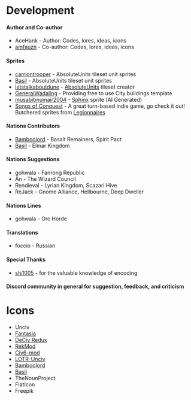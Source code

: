 # Development
#### Author and Co-author
* AceHank - Author: Codes, lores, ideas, icons
* [amfauzn](https://github.com/amfauzn) - Co-author: Codes, lores, ideas, icons

#### Sprites
* [carriontrooper](https://github.com/carriontrooper) - AbsoluteUnits tileset unit sprites
* [Basil](https://github.com/BasilBun) - AbsoluteUnits tileset unit sprites
* [letstalkaboutdune](https://github.com/letstalkaboutdune) - [AbsoluteUnits](https://github.com/letstalkaboutdune/AbsoluteUnits) tileset creator
* [GeneralWadaling](https://github.com/GeneralWadaling) - Providing free to use City buildings template
* [musabibnumair2004](https://www.freepik.com/author/musabibnumair2004) - [Sphinx](https://www.freepik.com/premium-ai-image/golden-sphinx-pixel-art-atop-books-pile_343316830.htm) sprite (AI Generated)
* [Songs of Conquest](https://store.steampowered.com/app/867210/Songs_of_Conquest/) - A great turn-based indie game, go check it out! Butchered sprites from [Legionnaires](https://soc.th.gl/units/Loth/Oathbound)

#### Nations Contributors
* [Bamboolord](https://github.com/RealBamboolord) - Basalt Remainers, Spirit Pact
* [Basil](https://github.com/BasilBun) - Elmar Kingdom

#### Nations Suggestions
* gohwala - Fanrong Republic
* Ân - The Wizard Council
* Rendieval - Lyrian Kingdom, Scazari Hive
* ReJack - Gnome Alliance, Hellbourne, Deep Dweller

#### Nations Lines
* gohwala - Orc Horde

#### Translations
* foccio - Russian

#### Special Thanks
* [sls1005](https://github.com/sls1005) - for the valuable knowledge of encoding

#### Discord community in general for suggestion, feedback, and criticism

# Icons
* Unciv
* [Fantasia](https://github.com/amfauzn/Fantasia)
* [DeCiv Redux](https://github.com/SpacedOutChicken/DeCiv-Redux)
* [RekMod](https://github.com/ravignir/RekMOD/tree/master/jsons)
* [Civ6-mod](https://github.com/DW8030/Civ6-mod)
* [LOTR-Unciv](https://github.com/ravignir/LOTR-Unciv)
* [Bamboolord](https://github.com/RealBamboolord)
* [Basil](https://github.com/BasilBun)
* TheNounProject
* FlatIcon
* Freepik
